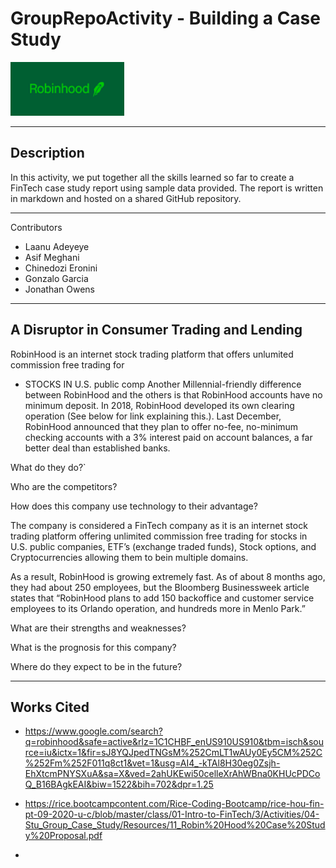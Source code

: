 # GroupRepoActivity - Building a Case Study

![Robinhood Logo](./images/RobinhoodLogo.png)

---

## Description

In this activity, we put together all the skills learned so far to create a FinTech case study report using sample data provided. The report is written in markdown and hosted on a shared GitHub repository.

---

Contributors
* Laanu Adeyeye
* Asif Meghani
* Chinedozi Eronini
* Gonzalo Garcia
* Jonathan Owens

---

## A Disruptor in Consumer Trading and Lending

RobinHood is an internet stock trading platform that offers unlumited commission free trading for 
-   STOCKS IN U.S. public comp
Another Millennial-friendly difference between RobinHood and the others is that RobinHood accounts have no minimum deposit. In 2018, RobinHood developed its own clearing operation (See below for link explaining this.). Last December, RobinHood announced that they plan to offer no-fee, no-minimum checking accounts with a 3% interest paid on account balances, a far better deal than established banks.

What do they do?`

Who are the competitors?

How does this company use technology to their advantage?

The company is considered a FinTech company as it is an internet stock trading platform offering unlimited commission free trading for stocks in U.S. public companies, ETF’s (exchange traded funds), Stock options, and Cryptocurrencies allowing them to bein multiple domains.

As a result, RobinHood is growing extremely fast. As of about 8 months ago, they had about 250
employees, but the Bloomberg Businessweek article states that “RobinHood plans to add 150 backoffice and customer service employees to its Orlando operation, and hundreds more in Menlo Park.”

What are their strengths and weaknesses?

What is the prognosis for this company?

Where do they expect to be in the future?

---

## Works Cited
* https://www.google.com/search?q=robinhood&safe=active&rlz=1C1CHBF_enUS910US910&tbm=isch&source=iu&ictx=1&fir=sJ8YQJpedTNGsM%252CmLT1wAUy0Ey5CM%252C%252Fm%252F011q8ct1&vet=1&usg=AI4_-kTAl8H30eg0Zsjh-EhXtcmPNYSXuA&sa=X&ved=2ahUKEwi50celleXrAhWBna0KHUcPDCoQ_B16BAgkEAI&biw=1522&bih=702&dpr=1.25

* https://rice.bootcampcontent.com/Rice-Coding-Bootcamp/rice-hou-fin-pt-09-2020-u-c/blob/master/class/01-Intro-to-FinTech/3/Activities/04-Stu_Group_Case_Study/Resources/11_Robin%20Hood%20Case%20Study%20Proposal.pdf

*
